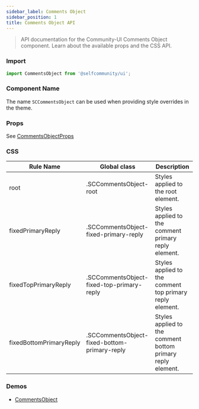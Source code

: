 ```yaml
---
sidebar_label: Comments Object
sidebar_position: 1
title: Comments Object API
---
```


> API documentation for the Community-UI Comments Object component. Learn about the available props and the CSS API.

### Import 

```jsx
import CommentsObject from '@selfcommunity/ui';
```

### Component Name

The name `SCCommentsObject` can be used when providing style overrides in the theme.


### Props

See [CommentsObjectProps](../Interfaces/CommentsObjectProps)


### CSS

|Rule Name|Global class|Description|
|---|---|---|
|root|.SCCommentsObject-root|Styles applied to the root element.|
|fixedPrimaryReply|.SCCommentsObject-fixed-primary-reply|Styles applied to the comment primary reply element.|
|fixedTopPrimaryReply|.SCCommentsObject-fixed-top-primary-reply|Styles applied to the comment top primary reply element.|
|fixedBottomPrimaryReply|.SCCommentsObject-fixed-bottom-primary-reply|Styles applied to the comment bottom primary reply  element.|

### Demos

- [CommentsObject](../Components/CommentsObject)